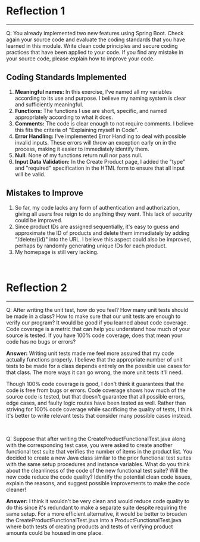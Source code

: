 # Reflection 1

<hr>

Q: You already implemented two new features using Spring Boot. Check again your source code and evaluate the coding standards that you have learned in this module. Write clean code principles and secure coding practices that have been applied to your code.  If you find any mistake in your source code, please explain how to improve your code. 

## Coding Standards Implemented
1. **Meaningful names:** In this exercise, I've named all my variables according to its use and purpose. I believe my naming system is clear and sufficiently meaningful.
2. **Functions:** The functions I use are short, specific, and named appropriately according to what it does.
3. **Comments:** The code is clear enough to not require comments. I believe this fits the criteria of "Explaining myself in Code".
4. **Error Handling:** I've implemented Error Handling to deal with possible invalid inputs. These errors will throw an exception early on in the process, making it easier to immediately identify them.
5. **Null:** None of my functions return null nor pass null.
6. **Input Data Validation:** In the Create Product page, I added the "type" and "required" specification in the HTML form to ensure that all input will be valid.

## Mistakes to Improve
1. So far, my code lacks any form of authentication and authorization, giving all users free reign to do anything they want. This lack of security could be improved.
2. Since product IDs are assigned sequentially, it's easy to guess and approximate the ID of products and delete them immediately by adding "/delete/{id}" into the URL. I believe this aspect could also be improved, perhaps by randomly generating unique IDs for each product.
3. My homepage is still very lacking.

<br>

# Reflection 2

<hr>

Q: After writing the unit test, how do you feel? How many unit tests should be made in a class? How to make sure that our unit tests are enough to verify our program? It would be good if you learned about code coverage. Code coverage is a metric that can help you understand how much of your source is tested. If you have 100% code coverage, does that mean your code has no bugs or errors?


**Answer:**
Writing unit tests made me feel more assured that my code actually functions properly. I believe that the appropriate number of unit tests to be made for a class depends entirely on the possible use cases for that class. The more ways it can go wrong, the more unit tests it'll need.

Though 100% code coverage is good, I don't think it guarantees that the code is free from bugs or errors. Code coverage shows how much of the source code is tested, but that doesn't guarantee that all possible errors, edge cases, and faulty logic routes have been tested as well. Rather than striving for 100% code coverage while sacrificing the quality of tests, I think it's better to write relevant tests that consider many possible cases instead.

<br>


Q: Suppose that after writing the CreateProductFunctionalTest.java along with the corresponding test case, you were asked to create another functional test suite that verifies the number of items in the product list. You decided to create a new Java class similar to the prior functional test suites with the same setup procedures and instance variables.
What do you think about the cleanliness of the code of the new functional test suite? Will the new code reduce the code quality? Identify the potential clean code issues, explain the reasons, and suggest possible improvements to make the code cleaner!

**Answer:**
I think it wouldn't be very clean and would reduce code quality to do this since it's redundant to make a separate suite despite requiring the same setup. For a more efficient alternative, it would be better to broaden the CreateProductFunctionalTest.java into a ProductFunctionalTest.java where both tests of creating products and tests of verifying product amounts could be housed in one place.
